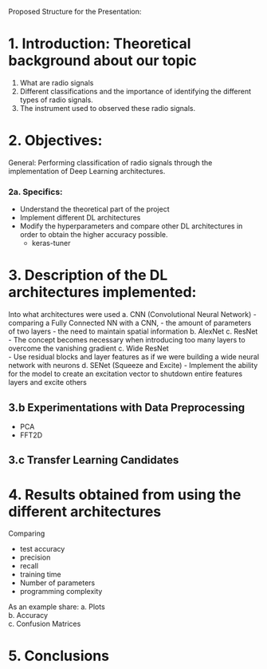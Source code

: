 Proposed Structure for the Presentation:  

# 1. Introduction: Theoretical background about our topic
1. What are radio signals
2. Different classifications and the importance of identifying the different types of radio signals.
3. The instrument used to observed these radio signals.

# 2. Objectives:
General:
Performing classification of radio signals through the implementation of Deep Learning architectures.
### 2a. Specifics:
- Understand the theoretical part of the project
- Implement different DL architectures
- Modify the hyperparameters and compare other DL architectures in order to obtain the higher accuracy possible.
	- keras-tuner

# 3. Description of the DL architectures implemented:  
Into what architectures were used
		a. CNN  (Convolutional Neural Network)
			 - comparing a Fully Connected NN with a CNN, 
			 - the amount of parameters of two layers
			 - the need to maintain spatial information
		b. AlexNet
		c. ResNet
			 - The concept becomes necessary when introducing too many layers to overcome the vanishing gradient
		c. Wide ResNet  
			 - Use residual blocks and layer features as if we were building a wide neural network with neurons
		d. SENet  (Squeeze and Excite)
			 - Implement the ability for the model to create an excitation vector to shutdown entire features layers and excite others

## 3.b Experimentations with Data Preprocessing
- PCA
- FFT2D

## 3.c Transfer Learning Candidates

# 4. Results obtained from using the different architectures  
Comparing 
- test accuracy
- precision
- recall
- training time
- Number of parameters
- programming complexity

As an example share:
	a. Plots  
	b. Accuracy  
	c. Confusion Matrices  

# 5. Conclusions
